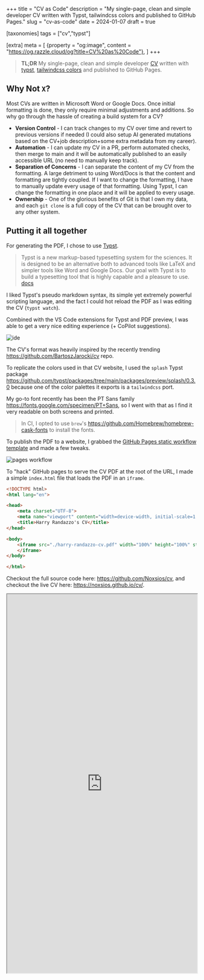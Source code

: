+++
title = "CV as Code"
description = "My single-page, clean and simple developer CV written with Typst, tailwindcss colors and published to GitHub Pages."
slug = "cv-as-code"
date = 2024-01-07
draft = true

[taxonomies]
tags = ["cv","typst"]

[extra]
meta = [
    {property = "og:image", content = "https://og.razzle.cloud/og?title=CV%20as%20Code"},
]
+++

> **TL;DR** My single-page, clean and simple developer [CV](https://noxsios.github.io/cv/) written with [typst](https://typst.app/), [tailwindcss colors](https://github.com/kaarmu/typst-palettes/blob/main/doc/main.pdf) and published to GitHub Pages.

<!-- more -->

## Why Not `X`?

Most CVs are written in Microsoft Word or Google Docs. Once initial formatting is done, they only require minimal
adjustments and additions. So why go through the hassle of creating a build system for a CV?

- **Version Control** - I can track changes to my CV over time and revert to previous versions if needed (I could also setup AI generated mutations based on the CV+job description+some extra metadata from my career).
- **Automation** - I can update my CV in a PR, perform automated checks, then merge to main and it will be automatically published to an easily accessible URL (no need to manually keep track).
- **Separation of Concerns** - I can separate the content of my CV from the formatting. A large detriment to using Word/Docs is that the content and formatting are tightly coupled. If I want to change the formatting, I have to manually update every usage of that formatting. Using Typst, I can change the formatting in one place and it will be applied to every usage.
- **Ownership** - One of the glorious benefits of Git is that I own my data, and each `git clone` is a full copy of the CV that can be brought over to any other system.

## Putting it all together

For generating the PDF, I chose to use [Typst](https://typst.app/).

> Typst is a new markup-based typesetting system for the sciences. It is designed to be an alternative both to advanced tools like LaTeX and simpler tools like Word and Google Docs. Our goal with Typst is to build a typesetting tool that is highly capable and a pleasure to use. [docs](https://typst.app/docs)

I liked Typst's pseudo markdown syntax, its simple yet extremely powerful scripting language, and the fact I could hot reload the PDF as I was editing the CV (`typst watch`).

Combined with the VS Code extensions for Typst and PDF preview, I was able to get a very nice editing experience (+ CoPilot suggestions).

![ide](/ss/2024-01-07-2.png)

The CV's format was heavily inspired by the recently trending <https://github.com/BartoszJarocki/cv> repo.

To replicate the colors used in that CV website, I used the `splash` Typst package <https://github.com/typst/packages/tree/main/packages/preview/splash/0.3.0> because one of the color palettes it exports is a `tailwindcss` port.

My go-to font recently has been the PT Sans family <https://fonts.google.com/specimen/PT+Sans>, so I went with that as I find it very readable on both screens and printed.

> In CI, I opted to use `brew`'s <https://github.com/Homebrew/homebrew-cask-fonts> to install the fonts.

To publish the PDF to a website, I grabbed the [GitHub Pages static workflow template](https://github.com/actions/starter-workflows/blob/main/pages/static.yml) and made a few tweaks.

![pages workflow](/ss/2024-01-07-1.png)

To "hack" GitHub pages to serve the CV PDF at the root of the URL, I made a simple `index.html` file that loads the PDF in an `iframe`.

```html
<!DOCTYPE html>
<html lang="en">

<head>
    <meta charset="UTF-8">
    <meta name="viewport" content="width=device-width, initial-scale=1.0">
    <title>Harry Randazzo's CV</title>
</head>

<body>
    <iframe src="./harry-randazzo-cv.pdf" width="100%" height="100%" style="position:absolute;left:0;top:0;">
    </iframe>
</body>

</html>
```

Checkout the full source code here: <https://github.com/Noxsios/cv>, and checkout the live CV here: <https://noxsios.github.io/cv/>.

<iframe src="https://noxsios.github.io/cv/harry-randazzo-cv.pdf" width="100%" height="1000px">
</iframe>
